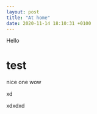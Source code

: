 ```yaml
---
layout: post
title: "At home"
date: 2020-11-14 18:10:31 +0100
---
```


Hello

# test

nice one wow

xd

xdxdxd